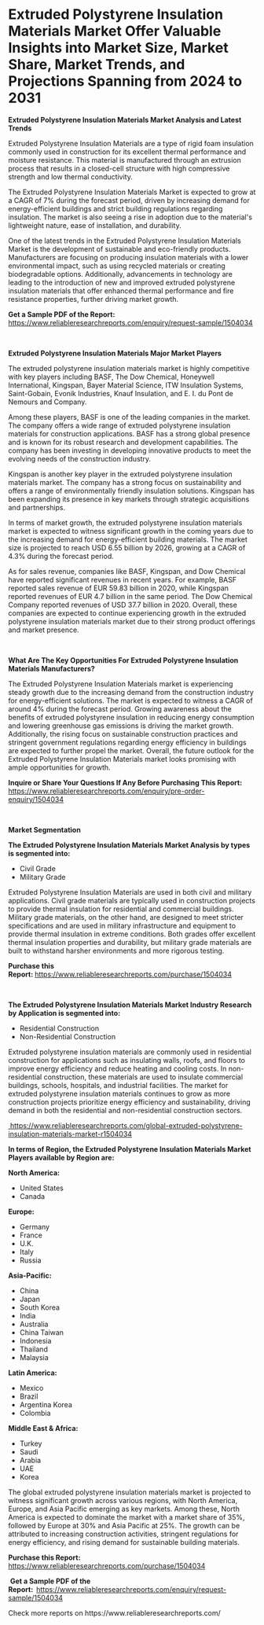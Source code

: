 <p><h1>Extruded Polystyrene Insulation Materials Market Offer Valuable Insights into Market Size, Market Share, Market Trends, and Projections Spanning from 2024 to 2031</h1></p><p><strong>Extruded Polystyrene Insulation Materials Market Analysis and Latest Trends</strong></p>
<p><p>Extruded Polystyrene Insulation Materials are a type of rigid foam insulation commonly used in construction for its excellent thermal performance and moisture resistance. This material is manufactured through an extrusion process that results in a closed-cell structure with high compressive strength and low thermal conductivity.</p><p>The Extruded Polystyrene Insulation Materials Market is expected to grow at a CAGR of 7% during the forecast period, driven by increasing demand for energy-efficient buildings and strict building regulations regarding insulation. The market is also seeing a rise in adoption due to the material's lightweight nature, ease of installation, and durability.</p><p>One of the latest trends in the Extruded Polystyrene Insulation Materials Market is the development of sustainable and eco-friendly products. Manufacturers are focusing on producing insulation materials with a lower environmental impact, such as using recycled materials or creating biodegradable options. Additionally, advancements in technology are leading to the introduction of new and improved extruded polystyrene insulation materials that offer enhanced thermal performance and fire resistance properties, further driving market growth.</p></p>
<p><strong>Get a Sample PDF of the Report:&nbsp;</strong> <a href="https://www.reliableresearchreports.com/enquiry/request-sample/1504034">https://www.reliableresearchreports.com/enquiry/request-sample/1504034</a></p>
<p>&nbsp;</p>
<p><strong>Extruded Polystyrene Insulation Materials Major Market Players</strong></p>
<p><p>The extruded polystyrene insulation materials market is highly competitive with key players including BASF, The Dow Chemical, Honeywell International, Kingspan, Bayer Material Science, ITW Insulation Systems, Saint-Gobain, Evonik Industries, Knauf Insulation, and E. I. du Pont de Nemours and Company.</p><p>Among these players, BASF is one of the leading companies in the market. The company offers a wide range of extruded polystyrene insulation materials for construction applications. BASF has a strong global presence and is known for its robust research and development capabilities. The company has been investing in developing innovative products to meet the evolving needs of the construction industry.</p><p>Kingspan is another key player in the extruded polystyrene insulation materials market. The company has a strong focus on sustainability and offers a range of environmentally friendly insulation solutions. Kingspan has been expanding its presence in key markets through strategic acquisitions and partnerships.</p><p>In terms of market growth, the extruded polystyrene insulation materials market is expected to witness significant growth in the coming years due to the increasing demand for energy-efficient building materials. The market size is projected to reach USD 6.55 billion by 2026, growing at a CAGR of 4.3% during the forecast period.</p><p>As for sales revenue, companies like BASF, Kingspan, and Dow Chemical have reported significant revenues in recent years. For example, BASF reported sales revenue of EUR 59.83 billion in 2020, while Kingspan reported revenues of EUR 4.7 billion in the same period. The Dow Chemical Company reported revenues of USD 37.7 billion in 2020. Overall, these companies are expected to continue experiencing growth in the extruded polystyrene insulation materials market due to their strong product offerings and market presence.</p></p>
<p>&nbsp;</p>
<p><strong>What Are The Key Opportunities For Extruded Polystyrene Insulation Materials Manufacturers?</strong></p>
<p><p>The Extruded Polystyrene Insulation Materials market is experiencing steady growth due to the increasing demand from the construction industry for energy-efficient solutions. The market is expected to witness a CAGR of around 4% during the forecast period. Growing awareness about the benefits of extruded polystyrene insulation in reducing energy consumption and lowering greenhouse gas emissions is driving the market growth. Additionally, the rising focus on sustainable construction practices and stringent government regulations regarding energy efficiency in buildings are expected to further propel the market. Overall, the future outlook for the Extruded Polystyrene Insulation Materials market looks promising with ample opportunities for growth.</p></p>
<p><strong>Inquire or Share Your Questions If Any Before Purchasing This Report:</strong> <a href="https://www.reliableresearchreports.com/enquiry/pre-order-enquiry/1504034">https://www.reliableresearchreports.com/enquiry/pre-order-enquiry/1504034</a></p>
<p>&nbsp;</p>
<p><strong>Market Segmentation</strong></p>
<p><strong>The Extruded Polystyrene Insulation Materials Market Analysis by types is segmented into:</strong></p>
<p><ul><li>Civil Grade</li><li>Military Grade</li></ul></p>
<p><p>Extruded Polystyrene Insulation Materials are used in both civil and military applications. Civil grade materials are typically used in construction projects to provide thermal insulation for residential and commercial buildings. Military grade materials, on the other hand, are designed to meet stricter specifications and are used in military infrastructure and equipment to provide thermal insulation in extreme conditions. Both grades offer excellent thermal insulation properties and durability, but military grade materials are built to withstand harsher environments and more rigorous testing.</p></p>
<p><strong>Purchase this Report:&nbsp;</strong><a href="https://www.reliableresearchreports.com/purchase/1504034">https://www.reliableresearchreports.com/purchase/1504034</a></p>
<p>&nbsp;</p>
<p><strong>The Extruded Polystyrene Insulation Materials Market Industry Research by Application is segmented into:</strong></p>
<p><ul><li>Residential Construction</li><li>Non-Residential Construction</li></ul></p>
<p><p>Extruded polystyrene insulation materials are commonly used in residential construction for applications such as insulating walls, roofs, and floors to improve energy efficiency and reduce heating and cooling costs. In non-residential construction, these materials are used to insulate commercial buildings, schools, hospitals, and industrial facilities. The market for extruded polystyrene insulation materials continues to grow as more construction projects prioritize energy efficiency and sustainability, driving demand in both the residential and non-residential construction sectors.</p></p>
<p><a href="https://www.reliableresearchreports.com/global-extruded-polystyrene-insulation-materials-market-r1504034">&nbsp;https://www.reliableresearchreports.com/global-extruded-polystyrene-insulation-materials-market-r1504034</a></p>
<p><strong>In terms of Region, the Extruded Polystyrene Insulation Materials Market Players available by Region are:</strong></p>
<p>
    <p> <strong> North America: </strong>
        <ul>
            <li>United States</li>
            <li>Canada</li>
        </ul>
        </p> 
    <p> <strong> Europe: </strong>
        <ul>
            <li>Germany</li>
            <li>France</li>
            <li>U.K.</li>
            <li>Italy</li>
            <li>Russia</li>
        </ul>
        </p> 
    <p> <strong> Asia-Pacific: </strong>
        <ul>
            <li>China</li>
            <li>Japan</li>
            <li>South Korea</li>
            <li>India</li>
            <li>Australia</li>
            <li>China Taiwan</li>
            <li>Indonesia</li>
            <li>Thailand</li>
            <li>Malaysia</li>
        </ul>
        </p> 
    <p> <strong> Latin America: </strong>
        <ul>
            <li>Mexico</li>
            <li>Brazil</li>
            <li>Argentina Korea</li>
            <li>Colombia</li>
        </ul>
        </p> 
    <p> <strong> Middle East & Africa: </strong>
        <ul>
            <li>Turkey</li>
            <li>Saudi</li>
            <li>Arabia</li>
            <li>UAE</li>
            <li>Korea</li>
        </ul>
    </p>
    </p>
<p><p>The global extruded polystyrene insulation materials market is projected to witness significant growth across various regions, with North America, Europe, and Asia Pacific emerging as key markets. Among these, North America is expected to dominate the market with a market share of 35%, followed by Europe at 30% and Asia Pacific at 25%. The growth can be attributed to increasing construction activities, stringent regulations for energy efficiency, and rising demand for sustainable building materials.</p></p>
<p><strong>Purchase this Report: </strong><a href="https://www.reliableresearchreports.com/purchase/1504034">https://www.reliableresearchreports.com/purchase/1504034</a></p>
<p>&nbsp;<strong>Get a Sample PDF of the Report:&nbsp;&nbsp;</strong><a href="https://www.reliableresearchreports.com/enquiry/request-sample/1504034">https://www.reliableresearchreports.com/enquiry/request-sample/1504034</a></p>
<p><strong></strong></p>
<p>Check more reports on https://www.reliableresearchreports.com/</p>